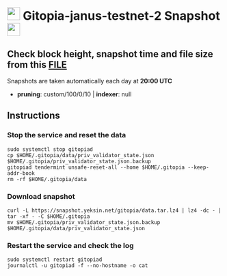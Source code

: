 # <img src="https://user-images.githubusercontent.com/110628975/209974782-f959bde4-68e2-4a90-9b83-2fdd3fbfdcae.png" width="30" alt=""> Gitopia-janus-testnet-2 Snapshot <img src="https://user-images.githubusercontent.com/110628975/209973852-c4fc58fc-7a88-429b-97e9-47a693d6db9f.png" width="30"/>

## Check block height, snapshot time and file size from this <a href="https://snapshot.yeksin.net/gitopia/current_state.txt" target="_blank">FILE </a>

Snapshots are taken automatically each day at **20:00 UTC**

- **pruning**: custom/100/0/10 | **indexer**: null

## Instructions

### Stop the service and reset the data

```
sudo systemctl stop gitopiad
cp $HOME/.gitopia/data/priv_validator_state.json $HOME/.gitopia/priv_validator_state.json.backup
gitopiad tendermint unsafe-reset-all --home $HOME/.gitopia --keep-addr-book
rm -rf $HOME/.gitopia/data
```

### Download snapshot

```
curl -L https://snapshot.yeksin.net/gitopia/data.tar.lz4 | lz4 -dc - | tar -xf - -C $HOME/.gitopia
mv $HOME/.gitopia/priv_validator_state.json.backup $HOME/.gitopia/data/priv_validator_state.json
```

### Restart the service and check the log

```
sudo systemctl restart gitopiad
journalctl -u gitopiad -f --no-hostname -o cat
```
